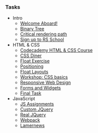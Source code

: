 ### Tasks

-  Intro
    * [Welcome Aboard!](https://github.com/rolling-scopes-school/tasks/blob/2016-Q1/tasks/welcome-aboard.md)
    * [Binary Tree](https://github.com/rolling-scopes-school/tasks/blob/2016-Q1/tasks/binary-tree.md)
    * [Critical rendering path](https://github.com/rolling-scopes-school/tasks/blob/master/tasks/critical-rendering-path.md)
    * [Sign up to RS School](https://github.com/rolling-scopes-school/tasks/blob/2016-Q1/tasks/sign-up.md)
- HTML & CSS
    * [Codecademy HTML & CSS Course](https://github.com/rolling-scopes-school/tasks/blob/2016-Q1/tasks/Codecademy_HTML_CSS_Course.md)
    * [CSS Diner](https://github.com/rolling-scopes-school/tasks/blob/2016-Q1/tasks/CSS_Diner.md)
    * [Float Exercise](https://github.com/rolling-scopes-school/tasks/blob/2016-Q1/tasks/float_exercise.md)
    * [Positioning](https://github.com/rolling-scopes-school/tasks/blob/2016-Q1/tasks/positioning.md)
    * [Float Layouts](https://github.com/rolling-scopes-school/tasks/blob/2016-Q1/tasks/float_layouts.md)
    * [Workshop: CSS basics](https://github.com/rolling-scopes-school/tasks/blob/2016-Q1/tasks/workshop.md)
    * [Responsive Web Design](https://github.com/rolling-scopes-school/tasks/blob/2016-Q1/tasks/responsive.md)
    * [Forms and Widgets](https://github.com/rolling-scopes-school/tasks/blob/2016-Q1/tasks/forms_and_widgets.md)
    * [Final Task](https://github.com/rolling-scopes-school/tasks/blob/2016-Q1/tasks/final_task.md)
- JavaScript
    * [JS Assignments](https://github.com/rolling-scopes-school/tasks/blob/2016-Q1/tasks/js-assignments.md)
    * [Custom JQuery](https://github.com/rolling-scopes-school/tasks/blob/2016-Q1/tasks/custom-jquery.md)
    * [Real JQuery](https://github.com/daryasabinina/jQuery-course-/tree/master/playground)
    * [Webpack](https://github.com/rolling-scopes-school/tasks/blob/2016-Q1/tasks/webpack.md)
    * [Lamernews](https://github.com/rolling-scopes-school/tasks/blob/2016-Q1/tasks/lamernews.md)
